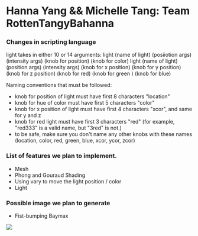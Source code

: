 # Hanna Yang && Michelle Tang: Team RottenTangyBahanna

### Changes in scripting language
light takes in either 10 or 14 arguments:
light (name of light) (posiiotion args) (intensity args) (knob for position) (knob for color)
light (name of light) (position args) (intensity args) (knob for x position) (knob for y position) (knob for z position) (knob for red) (knob for green ) (knob for blue)

Naming conventions that must be followed:
* knob for position of light must have first 8 characters "location" 
* knob for hue of color must have first 5 characters "color"
* knob for x position of light must have first 4 characters "xcor", and same for y and z
* knob for red light must have first 3 characters "red" (for example, "red333" is a valid name, but "3red" is not.)
* to be safe, make sure you don't name any other knobs with these names (location, color, red, green, blue, xcor, ycor, zcor)

### List of features we plan to implement.
* Mesh
* Phong and Gouraud Shading
* Using vary to move the light position / color
* Light

### Possible image we plan to generate
* Fist-bumping Baymax

![](https://i.kym-cdn.com/photos/images/original/000/862/677/d12.gif)
